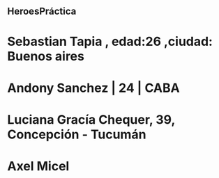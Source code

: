 ## HeroesPráctica
# Sebastian Tapia , edad:26 ,ciudad: Buenos aires
# Andony Sanchez | 24 | CABA
# Luciana Gracía Chequer, 39, Concepción - Tucumán
# Axel Micel 
